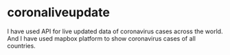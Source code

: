 # coronaliveupdate
I have used API for live updated data of coronavirus cases across the world. And I have used mapbox platform to show coronavirus cases of all countries.
